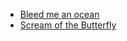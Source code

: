 * [Bleed me an ocean](Bleed%20me%20an%20ocean)
* [Scream of the Butterfly](Scream%20of%20the%20Butterfly)